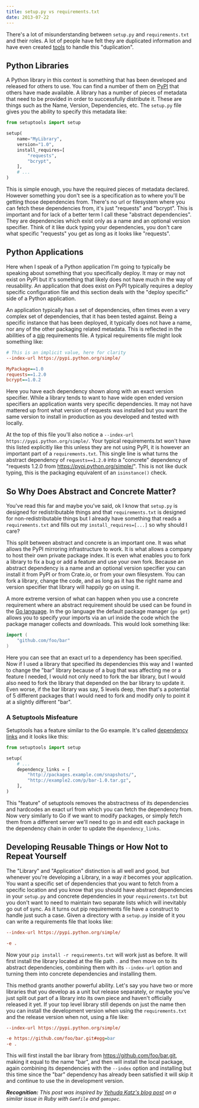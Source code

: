 ```yaml
---
title: setup.py vs requirements.txt
date: 2013-07-22
---
```


There's a lot of misunderstanding between ``setup.py`` and ``requirements.txt``
and their roles. A lot of people have felt they are duplicated information and
have even created [tools][1] to handle this "duplication".


## Python Libraries

A Python library in this context is something that has been developed and
released for others to use. You can find a number of them on [PyPI][2] that others
have made available. A library has a number of pieces of metadata that need to
be provided in order to successfully distribute it. These are things such as
the Name, Version, Dependencies, etc. The ``setup.py`` file gives you the
ability to specify this metadata like:

```python
from setuptools import setup

setup(
    name="MyLibrary",
    version="1.0",
    install_requires=[
        "requests",
        "bcrypt",
    ],
    # ...
)
```

This is simple enough, you have the required pieces of metadata declared.
However something you don't see is a specification as to where you'll be
getting those dependencies from. There's no url or filesystem where you can
fetch these dependencies from, it's just "requests" and "bcrypt". This is
important and for lack of a better term I call these "abstract dependencies".
They are dependencies which exist only as a name and an optional version
specifier. Think of it like duck typing your dependencies, you don't care what
specific "requests" you get as long as it looks like "requests".


## Python Applications

Here when I speak of a Python application I'm going to typically be speaking
about something that you specifically deploy. It may or may not exist on PyPI
but it's something that likely does not have much in the way of reusability. An
application that does exist on PyPI typically requires a deploy specific
configuration file and this section deals with the "deploy specific" side of a
Python application.

An application typically has a set of dependencies, often times even a very
complex set of dependencies, that it has been tested against. Being a specific
instance that has been deployed, it typically does not have a name, nor any of
the other packaging related metadata. This is reflected in the abilities of a
[pip][3] requirements file. A typical requirements file might look something
like:

```ini
# This is an implicit value, here for clarity
--index-url https://pypi.python.org/simple/

MyPackage==1.0
requests==1.2.0
bcrypt==1.0.2
```

Here you have each dependency shown along with an exact version specifier.
While a library tends to want to have wide open ended version specifiers an
application wants very specific dependencies. It may not have mattered up
front what version of requests was installed but you want the same version
to install in production as you developed and tested with locally.

At the top of this file you'll also notice a
``--index-url https://pypi.python.org/simple/``. Your typical requirements.txt
won't have this listed explicitly like this unless they are not using PyPI, it
is however an important part of a ``requirements.txt``. This single line is
what turns the abstract dependency of ``requests==1.2.0`` into a "concrete"
dependency of "requests 1.2.0 from https://pypi.python.org/simple/". This is
not like duck typing, this is the packaging equivalent of an ``isinstance()``
check.


## So Why Does Abstract and Concrete Matter?

You've read this far and maybe you've said, ok I know that ``setup.py`` is
designed for redistributable things and that ``requirements.txt`` is designed
for non-redistributable things but I already have something that reads a
``requirements.txt`` and fills out my ``install_requires=[...]`` so why should I
care?

This split between abstract and concrete is an important one. It was what
allows the PyPI mirroring infrastructure to work. It is what allows a company
to host their own private package index. It is even what enables you to fork a
library to fix a bug or add a feature and use your own fork. Because an
abstract dependency is a name and an optional version specifier you can install
it from PyPI or from Crate.io, or from your own filesystem. You can fork a
library, change the code, and as long as it has the right name and version
specifier that library will happily go on using it.

A more extreme version of what can happen when you use a concrete requirement
where an abstract requirement should be used can be found in the
[Go language][4]. In the go language the default package manager (``go get``)
allows you to specify your imports via an url inside the code which the package
manager collects and downloads. This would look something like:

```go
import (
    "github.com/foo/bar"
)
```

Here you can see that an exact url to a dependency has been specified. Now if I
used a library that specified its dependencies this way and I wanted to change
the "bar" library because of a bug that was affecting me or a feature I needed,
I would not only need to fork the bar library, but I would also need to fork
the library that depended on the bar library to update it. Even worse, if the
bar library was say, 5 levels deep, then that's a potential of 5 different
packages that I would need to fork and modify only to point it at a slightly
different "bar".


### A Setuptools Misfeature

Setuptools has a feature similar to the Go example. It's called
[dependency links][5] and it looks like this:

```python
from setuptools import setup

setup(
    # ...
    dependency_links = [
        "http://packages.example.com/snapshots/",
        "http://example2.com/p/bar-1.0.tar.gz",
    ],
)
```

This "feature" of setuptools removes the abstractness of its dependencies and
hardcodes an exact url from which you can fetch the dependency from. Now very
similarly to Go if we want to modify packages, or simply fetch them from a
different server we'll need to go in and edit each package in the dependency
chain in order to update the ``dependency_links``.


## Developing Reusable Things or How Not to Repeat Yourself

The "Library" and "Application" distinction is all well and good, but whenever
you're developing a Library, in a way *it* becomes your application. You want a
specific set of dependencies that you want to fetch from a specific location
and you know that you should have abstract dependencies in your ``setup.py``
and concrete dependencies in your ``requirements.txt`` but you don't want to
need to maintain two separate lists which will inevitably go out of sync. As it
turns out pip requirements file have a construct to handle just such a case.
Given a directory with a ``setup.py`` inside of it you can write a requirements
file that looks like:

```ini
--index-url https://pypi.python.org/simple/

-e .
```

Now your ``pip install -r requirements.txt`` will work just as before. It will
first install the library located at the file path ``.`` and then move on to
its abstract dependencies, combining them with its ``--index-url`` option and
turning them into concrete dependencies and installing them.

This method grants another powerful ability. Let's say you have two or more
libraries that you develop as a unit but release separately, or maybe you've
just split out part of a library into its own piece and haven't officially
released it yet. If your top level library still depends on just the name then
you can install the development version when using the ``requirements.txt`` and
the release version when not, using a file like:

```ini
--index-url https://pypi.python.org/simple/

-e https://github.com/foo/bar.git#egg=bar
-e .
```

This will first install the bar library from https://github.com/foo/bar.git,
making it equal to the name "bar", and then will install the local package,
again combining its dependencies with the ``--index`` option and installing
but this time since the "bar" dependency has already been satisfied it will
skip it and continue to use the in development version.


_**Recognition:** This post was inspired by [Yehuda Katz's blog post][6] on a
similar issue in Ruby with ``Gemfile`` and ``gemspec``._

[1]: https://pypi.python.org/pypi/pbr/#requirements
[2]: https://pypi.python.org/pypi
[3]: http://pip-installer.org/
[4]: http://golang.org/
[5]: http://pythonhosted.org/setuptools/setuptools.html#dependencies-that-aren-t-in-pypi
[6]: http://yehudakatz.com/2010/12/16/clarifying-the-roles-of-the-gemspec-and-gemfile/
